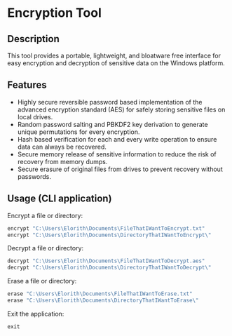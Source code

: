 # Encryption Tool

## Description

This tool provides a portable, lightweight, and bloatware free interface for easy encryption and decryption of sensitive data on the Windows platform.

## Features

* Highly secure reversible password based implementation of the advanced encryption standard (AES) for safely storing sensitive files on local drives.
* Random password salting and PBKDF2 key derivation to generate unique permutations for every encryption.
* Hash based verification for each and every write operation to ensure data can always be recovered.
* Secure memory release of sensitive information to reduce the risk of recovery from memory dumps.
* Secure erasure of original files from drives to prevent recovery without passwords. 

## Usage (CLI application)

Encrypt a file or directory:
```c#
encrypt "C:\Users\Elorith\Documents\FileThatIWantToEncrypt.txt"
encrypt "C:\Users\Elorith\Documents\DirectoryThatIWantToEncrypt\"
```

Decrypt a file or directory:
```c#
decrypt "C:\Users\Elorith\Documents\FileThatIWantToDecrypt.aes"
decrypt "C:\Users\Elorith\Documents\DirectoryThatIWantToDecrypt\"
```

Erase a file or directory:
```c#
erase "C:\Users\Elorith\Documents\FileThatIWantToErase.txt"
erase "C:\Users\Elorith\Documents\DirectoryThatIWantToErase\"
```

Exit the application:
```c#
exit
```
